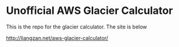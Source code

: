 # Unofficial AWS Glacier Calculator

This is the repo for the glacier calculator. The site is below

http://liangzan.net/aws-glacier-calculator/
